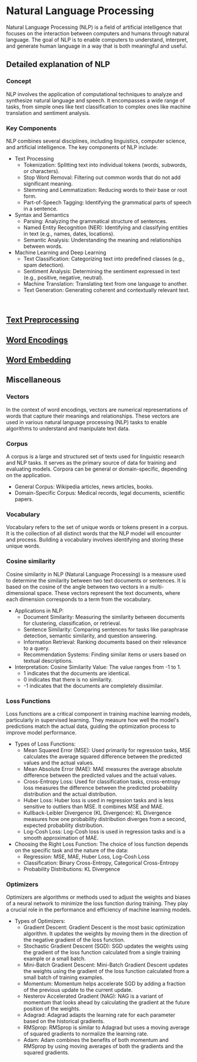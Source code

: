 # Natural Language Processing
Natural Language Processing (NLP) is a field of artificial intelligence that focuses on the interaction between computers and humans through natural language. The goal of NLP is to enable computers to understand, interpret, and generate human language in a way that is both meaningful and useful.
## Detailed explanation of NLP
### Concept
NLP involves the application of computational techniques to analyze and synthesize natural language and speech. It encompasses a wide range of tasks, from simple ones like text classification to complex ones like machine translation and sentiment analysis.
### Key Components
NLP combines several disciplines, including linguistics, computer science, and artificial intelligence. The key components of NLP include:
- Text Processing
  - Tokenization: Splitting text into individual tokens (words, subwords, or characters).
  - Stop Word Removal: Filtering out common words that do not add significant meaning.
  - Stemming and Lemmatization: Reducing words to their base or root form.
  - Part-of-Speech Tagging: Identifying the grammatical parts of speech in a sentence.
- Syntax and Semantics
  - Parsing: Analyzing the grammatical structure of sentences.
  - Named Entity Recognition (NER): Identifying and classifying entities in text (e.g., names, dates, locations).
  - Semantic Analysis: Understanding the meaning and relationships between words.
- Machine Learning and Deep Learning
  - Text Classification: Categorizing text into predefined classes (e.g., spam detection).
  - Sentiment Analysis: Determining the sentiment expressed in text (e.g., positive, negative, neutral).
  - Machine Translation: Translating text from one language to another.
  - Text Generation: Generating coherent and contextually relevant text.

<br>

## [Text Preprocessing]()

## [Word Encodings]()

## [Word Embedding]()

## Miscellaneous
### Vectors 
In the context of word encodings, vectors are numerical representations of words that capture their meanings and relationships. These vectors are used in various natural language processing (NLP) tasks to enable algorithms to understand and manipulate text data.

### Corpus
A corpus is a large and structured set of texts used for linguistic research and NLP tasks. It serves as the primary source of data for training and evaluating models. Corpora can be general or domain-specific, depending on the application.
  - General Corpus: Wikipedia articles, news articles, books.
  - Domain-Specific Corpus: Medical records, legal documents, scientific papers.

### Vocabulary
Vocabulary refers to the set of unique words or tokens present in a corpus. It is the collection of all distinct words that the NLP model will encounter and process. Building a vocabulary involves identifying and storing these unique words.

### Cosine similarity
Cosine similarity in NLP (Natural Language Processing) is a measure used to determine the similarity between two text documents or sentences. It is based on the cosine of the angle between two vectors in a multi-dimensional space. These vectors represent the text documents, where each dimension corresponds to a term from the vocabulary.
  - Applications in NLP:
    - Document Similarity: Measuring the similarity between documents for clustering, classification, or retrieval.
    - Sentence Similarity: Comparing sentences for tasks like paraphrase detection, semantic similarity, and question answering.
    - Information Retrieval: Ranking documents based on their relevance to a query.
    - Recommendation Systems: Finding similar items or users based on textual descriptions.
  - Interpretation: Cosine Similarity Value: The value ranges from -1 to 1.
    - 1 indicates that the documents are identical.
    - 0 indicates that there is no similarity.
    - -1 indicates that the documents are completely dissimilar.

### Loss Functions
Loss functions are a critical component in training machine learning models, particularly in supervised learning. They measure how well the model's predictions match the actual data, guiding the optimization process to improve model performance. 
- Types of Loss Functions:
  - Mean Squared Error (MSE): Used primarily for regression tasks, MSE calculates the average squared difference between the predicted values and the actual values.
  - Mean Absolute Error (MAE): MAE measures the average absolute difference between the predicted values and the actual values.
  - Cross-Entropy Loss: Used for classification tasks, cross-entropy loss measures the difference between the predicted probability distribution and the actual distribution.
  - Huber Loss: Huber loss is used in regression tasks and is less sensitive to outliers than MSE. It combines MSE and MAE.
  - Kullback-Leibler Divergence (KL Divergence): KL Divergence measures how one probability distribution diverges from a second, expected probability distribution.
  - Log-Cosh Loss: Log-Cosh loss is used in regression tasks and is a smooth approximation of MAE.
- Choosing the Right Loss Function: The choice of loss function depends on the specific task and the nature of the data:
  - Regression: MSE, MAE, Huber Loss, Log-Cosh Loss
  - Classification: Binary Cross-Entropy, Categorical Cross-Entropy
  - Probability Distributions: KL Divergence

### Optimizers
Optimizers are algorithms or methods used to adjust the weights and biases of a neural network to minimize the loss function during training. They play a crucial role in the performance and efficiency of machine learning models. 
- Types of Optimizers:
  - Gradient Descent: Gradient Descent is the most basic optimization algorithm. It updates the weights by moving them in the direction of the negative gradient of the loss function.
  - Stochastic Gradient Descent (SGD): SGD updates the weights using the gradient of the loss function calculated from a single training example or a small batch. 
  - Mini-Batch Gradient Descent: Mini-Batch Gradient Descent updates the weights using the gradient of the loss function calculated from a small batch of training examples.
  - Momentum: Momentum helps accelerate SGD by adding a fraction of the previous update to the current update.
  - Nesterov Accelerated Gradient (NAG): NAG is a variant of momentum that looks ahead by calculating the gradient at the future position of the weights.
  - Adagrad: Adagrad adapts the learning rate for each parameter based on the historical gradients.
  - RMSprop: RMSprop is similar to Adagrad but uses a moving average of squared gradients to normalize the learning rate.
  - Adam: Adam combines the benefits of both momentum and RMSprop by using moving averages of both the gradients and the squared gradients.
